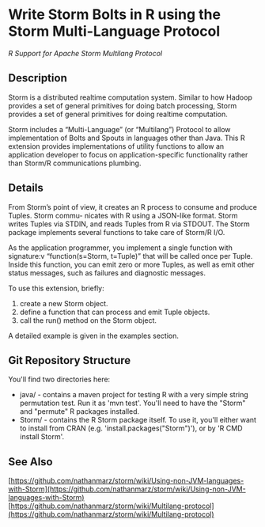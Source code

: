 # Write Storm Bolts in R using the Storm Multi-Language Protocol 

*R Support for Apache Storm Multilang Protocol*

## Description

Storm is a distributed realtime computation system. Similar to how Hadoop provides a set of general primitives for doing batch processing, Storm provides a set of general primitives for doing realtime computation.

Storm includes a “Multi-Language” (or “Multilang”) Protocol to allow implementation of Bolts and Spouts in languages other than Java. This R extension provides implementations of utility functions to allow an application developer to focus on application-specific functionality rather than Storm/R communications plumbing.

## Details

From Storm’s point of view, it creates an R process to consume and produce Tuples. Storm commu- nicates with R using a JSON-like format. Storm writes Tuples via STDIN, and reads Tuples from R via STDOUT. The Storm package implements several functions to take care of Storm/R I/O.

As the application programmer, you implement a single function with signature:v “function(s=Storm, t=Tuple)” that will be called once per Tuple. Inside this function, you can emit zero or more Tuples, as well as emit other status messages, such as failures and diagnostic messages.

To use this extension, briefly:

1. create a new Storm object.
2. define a function that can process and emit Tuple objects.
3. call the run() method on the Storm object.

A detailed example is given in the examples section.

## Git Repository Structure

You'll find two directories here:

* java/  - contains a maven project for testing R with a very simple string permutation test.  Run it as 'mvn test'.  You'll need to have the "Storm" and "permute" R packages installed.
* Storm/ - contains the R Storm package itself.  To use it, you'll either want to install from CRAN (e.g. 'install.packages("Storm")'), or by 'R CMD install Storm'.

## See Also
[https://github.com/nathanmarz/storm/wiki/Using-non-JVM-languages-with-Storm](https://github.com/nathanmarz/storm/wiki/Using-non-JVM-languages-with-Storm)
[https://github.com/nathanmarz/storm/wiki/Multilang-protocol](https://github.com/nathanmarz/storm/wiki/Multilang-protocol)

